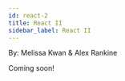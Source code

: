 ```yaml
---
id: react-2
title: React II
sidebar_label: React II
---
```


By: Melissa Kwan & Alex Rankine

Coming soon!

